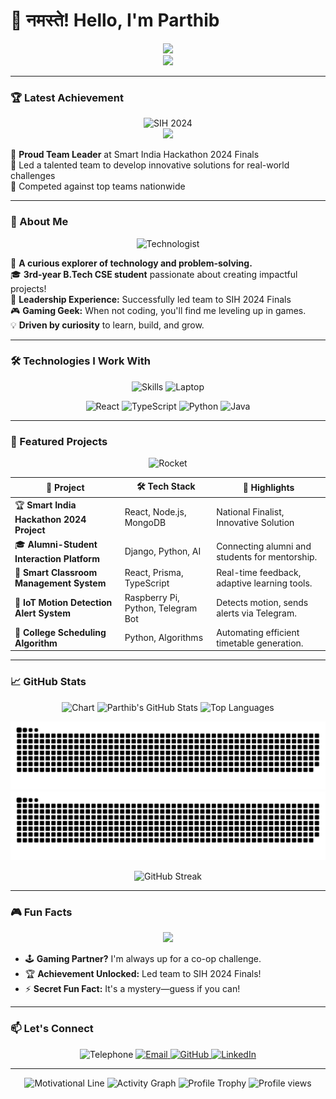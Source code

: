 # 👋 नमस्ते! Hello, I'm **Parthib**  

<div align="center">
  <img src="https://readme-typing-svg.herokuapp.com?font=Fira+Code&weight=600&size=30&pause=1000&color=5c7ef7&center=true&width=700&lines=Welcome+to+my+GitHub+profile!;Tech+Enthusiast+%7C+IoT+Creator;React+Dev+%7C+Problem+Solver;SIH+2024+Finalist+%7C+Team+Leader;Gaming+%26+Code+-+My+Jam!;Let's+Build+Something+Awesome+Together!" />
</div>

<div align="center">
  <img src="https://media.giphy.com/media/M9gbBd9nbDrOTu1Mqx/giphy.gif" width="100"/>
</div>

---

### 🏆 Latest Achievement
<div align="center">
  <img src="https://img.shields.io/badge/SIH_2024-FINALIST-gold?style=for-the-badge&logo=hackathon&logoColor=white" alt="SIH 2024" />
  <br>
  <img src="https://media.giphy.com/media/QBw33dFlgQhziRZJ60/giphy.gif" width="100">
</div>

🎯 **Proud Team Leader** at Smart India Hackathon 2024 Finals  
🌟 Led a talented team to develop innovative solutions for real-world challenges  
🚀 Competed against top teams nationwide  

---

### 🚀 About Me  
<div align="center">
  <img src="https://raw.githubusercontent.com/Tarikul-Islam-Anik/Animated-Fluent-Emojis/master/Emojis/People/Technologist.png" alt="Technologist" width="100" />
</div>

🌟 **A curious explorer of technology and problem-solving.**  
🎓 **3rd-year B.Tech CSE student** passionate about creating impactful projects!  
👥 **Leadership Experience:** Successfully led team to SIH 2024 Finals  
🎮 **Gaming Geek:** When not coding, you'll find me leveling up in games.  
💡 **Driven by curiosity** to learn, build, and grow.  

---

### 🛠️ Technologies I Work With  
<div align="center">
  <img src="https://skillicons.dev/icons?i=react,typescript,express,django,java,python,postgres,html,css,js,git" alt="Skills" />
  
  <img src="https://raw.githubusercontent.com/Tarikul-Islam-Anik/Animated-Fluent-Emojis/master/Emojis/Objects/Laptop.png" alt="Laptop" width="100">
</div>

<div align="center">
  
  ![React](https://img.shields.io/badge/react-%2320232a.svg?style=for-the-badge&logo=react&logoColor=%2361DAFB)
  ![TypeScript](https://img.shields.io/badge/typescript-%23007ACC.svg?style=for-the-badge&logo=typescript&logoColor=white)
  ![Python](https://img.shields.io/badge/python-3670A0?style=for-the-badge&logo=python&logoColor=ffdd54)
  ![Java](https://img.shields.io/badge/java-%23ED8B00.svg?style=for-the-badge&logo=openjdk&logoColor=white)
  
</div>

---

### 🌟 Featured Projects  
<div align="center">
  <img src="https://raw.githubusercontent.com/Tarikul-Islam-Anik/Animated-Fluent-Emojis/master/Emojis/Objects/Rocket.png" alt="Rocket" width="100" />
</div>

| 🚀 **Project**                                  | 🛠️ **Tech Stack**           | 🌟 **Highlights**                                     |
|------------------------------------------------|-----------------------------|------------------------------------------------------|
| 🏆 **Smart India Hackathon 2024 Project**      | React, Node.js, MongoDB     | National Finalist, Innovative Solution               |
| 🎓 **Alumni-Student Interaction Platform**      | Django, Python, AI          | Connecting alumni and students for mentorship.       |
| 🏫 **Smart Classroom Management System**        | React, Prisma, TypeScript   | Real-time feedback, adaptive learning tools.         |
| 🔔 **IoT Motion Detection Alert System**        | Raspberry Pi, Python, Telegram Bot | Detects motion, sends alerts via Telegram.    |
| 📅 **College Scheduling Algorithm**             | Python, Algorithms          | Automating efficient timetable generation.           |

---

### 📈 GitHub Stats  
<div align="center">
  <img src="https://raw.githubusercontent.com/Tarikul-Islam-Anik/Animated-Fluent-Emojis/master/Emojis/Objects/Chart%20Increasing.png" alt="Chart" width="100" />
  
  <img src="https://github-readme-stats.vercel.app/api?username=The-Parthib&show_icons=true&theme=tokyonight" alt="Parthib's GitHub Stats" height="180" />
  <img src="https://github-readme-stats.vercel.app/api/top-langs/?username=The-Parthib&layout=compact&theme=tokyonight" alt="Top Languages" height="180" />
  
  <!-- Working snake animation -->
  ![GitHub Snake Light](https://raw.githubusercontent.com/platane/snk/output/github-contribution-grid-snake.svg#gh-light-mode-only)
  ![GitHub Snake dark](https://raw.githubusercontent.com/platane/snk/output/github-contribution-grid-snake-dark.svg#gh-dark-mode-only)
  
  <!-- Streak stats -->
  <img src="https://github-readme-streak-stats.herokuapp.com/?user=The-Parthib&theme=tokyonight" alt="GitHub Streak" />
</div>

---

### 🎮 Fun Facts  
<div align="center">
  <img src="https://media.giphy.com/media/UoLt6Tm8wlSnWGfSFs/giphy.gif" width="100" />
</div>

- 🕹️ **Gaming Partner?** I'm always up for a co-op challenge.  
- 🏆 **Achievement Unlocked:** Led team to SIH 2024 Finals!  
- ⚡ **Secret Fun Fact:** It's a mystery—guess if you can!  

---

### 📫 Let's Connect  
<div align="center">
  <img src="https://raw.githubusercontent.com/Tarikul-Islam-Anik/Animated-Fluent-Emojis/master/Emojis/Objects/Telephone%20Receiver.png" alt="Telephone" width="100" />
  
  <a href="mailto:rijupanja81@gmail.com">
    <img src="https://img.shields.io/badge/Gmail-D14836?style=for-the-badge&logo=gmail&logoColor=white" alt="Email" />
  </a>
  <a href="https://github.com/The-Parthib">
    <img src="https://img.shields.io/badge/GitHub-100000?style=for-the-badge&logo=github&logoColor=white" alt="GitHub" />
  </a>
  <a href="https://linkedin.com/in/your-linkedin">
    <img src="https://img.shields.io/badge/LinkedIn-0077B5?style=for-the-badge&logo=linkedin&logoColor=white" alt="LinkedIn" />
  </a>
</div>

---

<div align="center">
  <img src="https://readme-typing-svg.herokuapp.com?font=Fira+Code&weight=600&size=22&pause=1000&color=F75C7E&center=true&width=450&lines=✨+Keep+Learning%2C+Keep+Coding!+✨" alt="Motivational Line" />
  
  <!-- Activity Graph -->
  <img src="https://github-readme-activity-graph.vercel.app/graph?username=The-Parthib&theme=tokyo-night" alt="Activity Graph" />
  
  <!-- Profile Trophy -->
  <img src="https://github-profile-trophy.vercel.app/?username=The-Parthib&theme=tokyonight" alt="Profile Trophy" />
  
  <!-- Profile views counter with new style -->
  <img src="https://komarev.com/ghpvc/?username=The-Parthib&style=for-the-badge&color=blueviolet" alt="Profile views"/>
</div>
